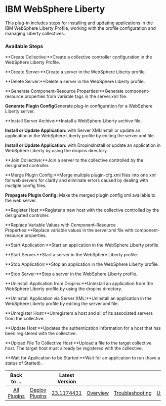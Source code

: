 
# IBM WebSphere Liberty

This plug-in includes steps for installing and updating applications in the IBM WebSphere Liberty Profile, working with the profile configuration and managing Liberty collectives.


### Available Steps

**Create Collective:**Create a collective controller configuration in the WebSphere Liberty Profile.

**Create Server:**Create a server in the WebSphere Liberty profile.

**Delete Server:**Delete a server in the WebSphere Liberty profile.

**Generate Component-Resource Properties:**Generate component-resource properties from variable tags in the server.xml file.

**Generate Plugin Config**Generate plug-in configuration for a WebSphere Liberty server.

**Install Server Archive:**Install a WebSphere Liberty archive file.

**Install or Update Application:** with Server XMLInstall or update an application in the WebSphere Liberty profile by editing the server.xml file.

**Install or Update Application:** with DropinsInstall or update an application in WebSphere Liberty by using the dropins directory.

**Join Collective:**Join a server to the collective controlled by the designated controller.

**Merge Plugin Config:**Merge multiple plugin-cfg.xml files into one xml for web servers for clarity and eliminate errors caused by dealing with multiple config files.

**Propagate Plugin Config:** Make the merged plugin config xml available to the web server.

**Register Host:**Register a new host with the collective controlled by the designated controller.

**Replace Variable Values with Component-Resource Properties:**Replace variable values in the server.xml file with component-resource properties.

**Start Application:**Start an application in the WebSphere Liberty profile.

**Start Server:**Start a server in the WebSphere Liberty profile.

**Stop Application:**Stop an application in the WebSphere Liberty profile.

**Stop Server:**Stop a server in the WebSphere Liberty profile.

**Uninstall Application from Dropins:**Uninstall an application from the WebSphere Liberty profile by using the dropins directory.

**Uninstall Application via Server XML:**Uninstall an application in the WebSphere Liberty profile by editing the server.xml file.

**Unregister Host:**Unregisters a host and all of its associated servers from the collective.

**Update Host:**Updates the authentication information for a host that has been registered with the collective.

**Upload File To Collective Host:**Upload a file to the target collective host. The target host must already be registered with the collective.

**Wait for Application to be Started:**Wait for an application to run (have a status of Started).



|Back to ...||Latest Version||||||
| :---: | :---: | :---: | :---: | :---: | :---: | :---: | :---: |
|[All Plugins](../../index.md)|[Deploy Plugins](../README.md)|[23.1174431](https://raw.githubusercontent.com/UrbanCode/IBM-UCD-PLUGINS/main/files/WebSphereLiberty/ucd-WebSphereLiberty-23.1174431.zip)|[Overview](overview.md)|[Troubleshooting](troubleshooting.md)|[Usage](usage.md)|[Steps](steps.md)|[Downloads](downloads.md)|
